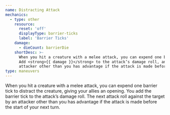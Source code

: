 ```yaml
---
name: Distracting Attack
mechanics:
  - type: other
    resource:
      reset: 'off'
      displayType: barrier-ticks
      label: 'Barrier Ticks'
    damage:
      - dieCount: barrierDie
    shortDesc: >-
      When you hit a creature with a melee attack, you can expend one barrier tick to give your allies an opening.
      Add <strong>{{ damage }}</strong> to the attack’s damage roll, and the next attack roll against the target by an
      attacker other than you has advantage if the attack is made before the start of your next turn.
type: maneuvers
---
```

When you hit a creature with a melee attack, you can expend one barrier tick to distract the creature, giving your
allies an opening. You add the barrier tick to the attack’s damage roll. The next attack roll against the target by an attacker other than you has advantage if the attack is made before the start of your next turn.
